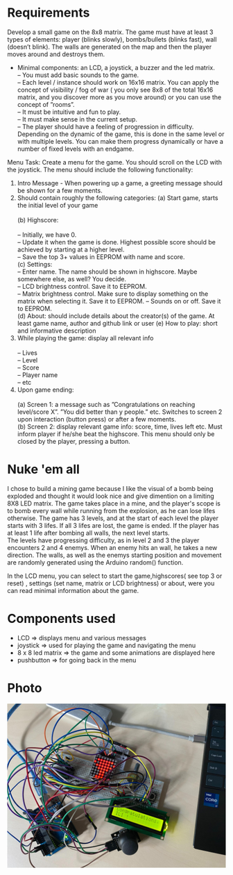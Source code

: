 # Requirements

Develop a small game on the 8x8 matrix. The game must have at least 3 types of elements: player (blinks slowly), bombs/bullets (blinks fast), wall (doesn’t blink). The walls
are generated on the map and then the player moves around and destroys them. 

- Minimal components: an LCD, a joystick, a buzzer and the led matrix.<br>
– You must add basic sounds to the game.<br>
– Each level / instance should work on 16x16 matrix. You can apply the concept of visibility / fog of war ( you only see 8x8 of the total 16x16 matrix, and you discover more
 as you move around) or you can use the concept of ”rooms”.<br>
– It must be intuitive and fun to play.<br>
– It must make sense in the current setup.<br>
– The player should have a feeling of progression in difficulty. Depending on the dynamic of the game, this is done in the same level or with multiple levels. You can make them
progress dynamically or have a number of fixed levels with an endgame.<br>

Menu Task: Create a menu for the game. You should scroll on the LCD with the joystick. The menu should include the following functionality:
1. Intro Message - When powering up a game, a greeting message should be shown for a few moments.
2. Should contain roughly the following categories:
(a) Start game, starts the initial level of your game<br><br>
(b) Highscore:<br><br>
– Initially, we have 0. <br>
– Update it when the game is done. Highest possible score should be achieved by starting at a higher level.<br>
– Save the top 3+ values in EEPROM with name and score.<br>
(c) Settings:<br>
– Enter name. The name should be shown in highscore. Maybe somewhere else, as well? You decide.<br>
– LCD brightness control. Save it to EEPROM.<br>
– Matrix brightness control. Make sure to display something on the matrix when selecting it. Save it to EEPROM.
– Sounds on or off. Save it to EEPROM.<br>
(d) About: should include details about the creator(s) of the game. At least game name, author and github link or user
(e) How to play: short and informative description<br>
3. While playing the game: display all relevant info<br><br>
– Lives<br>
– Level<br>
– Score<br>
– Player name<br>
– etc<br>
4. Upon game ending:<br><br>
(a) Screen 1: a message such as ”Congratulations on reaching level/score X”. ”You did better than y people.” etc. Switches to screen 2 upon interaction (button press)
or after a few moments.<br>
(b) Screen 2: display relevant game info: score, time, lives left etc. Must inform player if he/she beat the highscore. This menu should only be closed by the player,
pressing a button.<br>


# Nuke 'em all

I chose to build a mining game because I like the visual of a bomb being exploded and thought it would look nice and  give dimention on a limiting 8X8 LED matrix. The game 
takes place in a mine, and the player's scope is to bomb every wall while running from the explosion, as he can lose lifes otherwise. The game has 3 levels, and at the start of each level the player starts with 3 lifes. If all 3 lifes are lost, the game is ended. If the player has at least 1 life after bombing all walls, the next level starts. <br>
The levels have progressing difficulty, as in level 2 and 3 the player encounters 2 and 4 enemys. When an enemy hits an wall, he takes a new direction. The walls, as well as the enemys starting position and movement are randomly generated using the Arduino random() function. 

In the LCD menu, you can select to start the game,highscores( see top 3 or reset) , settings (set name, matrix or LCD brightness) or about, were you can read minimal information about the game.

# Components used 
- LCD => displays menu and various messages <br>
- joystick => used for playing the game and navigating the menu <br>
- 8 x 8 led  matrix => the game and some animations are displayed here <br>
- pushbutton => for going back in the menu <br>

# Photo
![photo](https://github.com/ilinca-ana-moraru/Nuke-em-all-Matrix-Game/blob/main/led_matrix_game_photo.jpeg)
